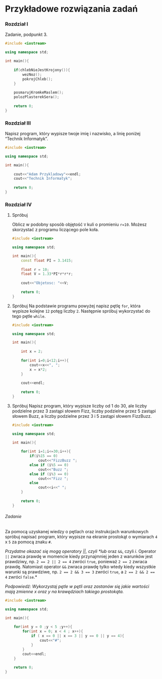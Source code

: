 # Przykładowe rozwiązania zadań

### Rozdział I

Zadanie, podpunkt 3.

```c++
#include <iostream>

using namespace std;

int main(){
    
    if(chlebNieJestKrojony()){
        wezNoz();
        pokrojChleb();
    }
    
    posmarujKromkeMaslem();
    polozPlasterekSera();
    
    return 0;
}
```

### Rozdział III

Napisz program, który wypisze twoje imię i nazwisko, a linię poniżej “Technik Informatyk”.

```c++
#include <iostream>

using namespace std;

int main(){
    
    cout<<"Adam Przykladowy"<<endl;
    cout<<"Technik Informatyk";
  	
    return 0;
}
```

### Rozdział IV

1. Spróbuj

   Oblicz w podobny sposób objętość `V` kuli o promieniu `r=10`. Możesz skorzystać z programu liczącego pole koła.

   ```c++
   #include <iostream>
   
   using namespace std;
   
   int main(){
       const float PI = 3.1415; 
       
       float r = 10; 
       float V = 1.33*PI*r*r*r; 
       
       cout<<"Objetosc: "<<V;
       
       return 0;
   }
   ```

2. Spróbuj
   Na podstawie programu powyżej napisz pętlę `for`, która wypisze kolejne `12` potęg liczby `2`. Następnie spróbuj wykorzystać do tego pętle `while`. 

   ```c++
   #include <iostream>
   
   using namespace std;
   
   int main(){
      
       int x = 2;
       
       for(int i=0;i<12;i++){	
           cout<<x<<", ";
           x = x*2;
       }
       
       cout<<endl;
       
       return 0;
   }
   ```

3. Spróbuj
   Napisz program, który wypisze liczby od 1 do 30, ale liczby podzielne przez 3 zastąpi słowem Fizz, liczby podzielne przez 5 zastąpi słowem Buzz, a liczby podzielne przez 3 i 5 zastąpi słowem FizzBuzz.

   ```c++
   #include <iostream>
   
   using namespace std;
   
   int main(){
      
       for(int i=1;i<=30;i++){
           if(i%15 == 0)
               cout<<"FizzBuzz ";
           else if (i%5 == 0)
               cout<<"Buzz ";
           else if (i%3 == 0)
               cout<<"Fizz ";
           else
               cout<<i<<" ";
       }
       
       return 0;
   }
   ```

   

###### Zadanie

Za pomocą uzyskanej wiedzy o pętlach oraz instrukcjach warunkowych spróbuj napisać program, który wypisze na ekranie prostokąt o wymiarach `4` x `5` za pomocą znaku `#`.

*Przydatne okazać się mogą operatory ||, czyli \*lub* oraz `&&`, czyli *i*. Operator `||` zwraca prawdę w momencie kiedy przynajmniej jeden z warunków jest prawdziwy, np. `2 == 2 || 2 == 4` zwróci `true`, ponieważ `2 == 2` zwraca prawdę. Natomiast operator `&&` zwraca prawdę tylko wtedy kiedy wszystkie warunki są prawdziwe, np. `2 == 2 && 3 == 3` zwróci `true`, a `2 == 2 && 2 == 4` zwróci `false`.*

*Podpowiedź: Wykorzystaj pętle w pętli oraz zastanów się jakie wartości mają zmienne x oraz y na krawędziach takiego prostokąta.*

```c++
#include <iostream>

using namespace std;

int main(){
   
    for(int y = 0 ;y < 5 ;y++){
        for(int x = 0; x < 4 ; x++){
            if ( x == 0 || x == 3 || y == 0 || y == 4){
            	cout<<"#";
        	}
        }
        cout<<endl;
    }
    
    return 0;
}
```

